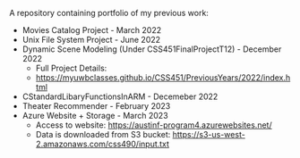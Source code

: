 A repository containing portfolio of my previous work:
* Movies Catalog Project - March 2022
* Unix File System Project - June 2022
* Dynamic Scene Modeling (Under CSS451FinalProjectT12) - December 2022
     * Full Project Details:
     * https://myuwbclasses.github.io/CSS451/PreviousYears/2022/index.html
* CStandardLibaryFunctionsInARM - Decemeber 2022
* Theater Recommender - February 2023
* Azure Website + Storage - March 2023
     * Access to website: https://austinf-program4.azurewebsites.net/
     * Data is downloaded from S3 bucket: https://s3-us-west-2.amazonaws.com/css490/input.txt


